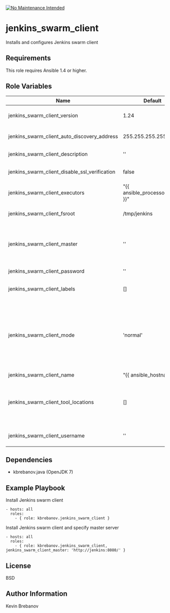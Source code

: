 [![No Maintenance Intended](http://unmaintained.tech/badge.svg)](http://unmaintained.tech/)

jenkins_swarm_client
====================

Installs and configures Jenkins swarm client

Requirements
------------

This role requires Ansible 1.4 or higher.

Role Variables
--------------

| Name                                          | Default                         | Description                                                                                                                                                                        |
|-----------------------------------------------|---------------------------------|------------------------------------------------------------------------------------------------------------------------------------------------------------------------------------|
| jenkins_swarm_client_version                  | 1.24                            | Version of Jenkins swarm client to install                                                                                                                                         |
| jenkins_swarm_client_auto_discovery_address   | 255.255.255.255                 | Use this address for udp-based auto-discovery                                                                                                                                      |
| jenkins_swarm_client_description              | ''                              | Description to be put on the slave                                                                                                                                                 |
| jenkins_swarm_client_disable_ssl_verification | false                           | Disable SSL verification in the HttpClient                                                                                                                                         |
| jenkins_swarm_client_executors                | "{{ ansible_processor_cores }}" | Number of executors                                                                                                                                                                |
| jenkins_swarm_client_fsroot                   | /tmp/jenkins                    | Directory where Jenkins places files                                                                                                                                               |
| jenkins_swarm_client_master                   | ''                              | The complete target Jenkins URL. If this option is specified, auto-discovery will be skipped                                                                                       |
| jenkins_swarm_client_password                 | ''                              | The Jenkins user password                                                                                                                                                          |
| jenkins_swarm_client_labels                   | []                              | List of labels to be assigned for this slave.                                                                                                                                      |
| jenkins_swarm_client_mode                     | 'normal'                        | The mode controlling how Jenkins allocates jobs to slaves. Can be either 'normal' (utilize this slave as much as possible) or 'exclusive' (leave this machine for tied jobs only). |
| jenkins_swarm_client_name                     | "{{ ansible_hostname }}"        | Name of the slave                                                                                                                                                                  |
| jenkins_swarm_client_tool_locations           | []                              | List of tool locations to be defined on this slave. A tool location is specified as 'toolName:location'                                                                            |
| jenkins_swarm_client_username                 | ''                              | The Jenkins username for authentication                                                                                                                                            |

Dependencies
------------

- kbrebanov.java (OpenJDK 7)

Example Playbook
----------------

Install Jenkins swarm client
```
- hosts: all
  roles:
    - { role: kbrebanov.jenkins_swarm_client }
```

Install Jenkins swarm client and specify master server
```
- hosts: all
  roles:
    - { role: kbrebanov.jenkins_swarm_client, jenkins_swarm_client_master: 'http://jenkins:8080/' }
```

License
-------

BSD

Author Information
------------------

Kevin Brebanov
